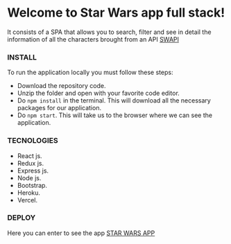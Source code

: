 # Welcome to Star Wars app full stack!


 It consists of a SPA that allows you to search, filter and see in detail the information of all the characters brought from an API [SWAPI](https://swapi.dev/)

### INSTALL
To run the application locally you must follow these steps:

- Download the repository code.
- Unzip the folder and open with your favorite code editor.
- Do `npm install` in the terminal. This will download all the necessary packages for our application.
- Do `npm start`. This will take us to the browser where we can see the application.


### TECNOLOGIES


- React js.
- Redux js.
- Express js.
- Node js.
- Bootstrap.
- Heroku.
- Vercel.

### DEPLOY


Here you can enter to see the app [STAR WARS APP](https://star-wars-a.vercel.app)









 
